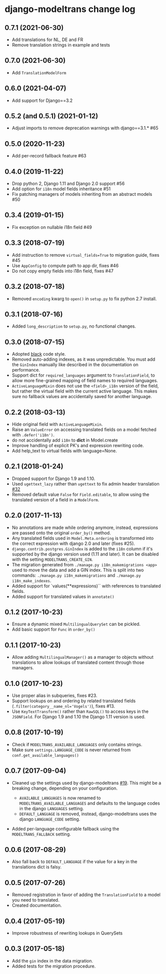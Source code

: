 django-modeltrans change log
============================

## 0.7.1 (2021-06-30)
 - Add translations for NL, DE and FR
 - Remove translation strings in example and tests

## 0.7.0 (2021-06-30)
 - Add `TranslationModelForm`

## 0.6.0 (2021-04-07)
 - Add support for Django==3.2

## 0.5.2 (and 0.5.1) (2021-01-12)
 - Adjust imports to remove deprecation warnings with django==3.1.* #65

## 0.5.0 (2020-11-23)
 - Add per-record fallback feature #63

## 0.4.0 (2019-11-22)
 - Drop python 2, Django 1.11 and Django 2.0 support #56
 - Add option for `i18n` model fields inheritance #51
 - Fix patching managers of models inheriting from an abstract models #50

## 0.3.4 (2019-01-15)
 - Fix exception on nullable i18n field #49

## 0.3.3 (2018-07-19)
 - Add instruction to remove `virtual_fields=True` to migration guide, fixes #45
 - Use `AppConfig` to compute path to app dir, fixes #46
 - Do not copy empty fields into i18n field, fixes #47

## 0.3.2 (2018-07-18)
 - Removed `encoding` kwarg to `open()` in `setup.py` to fix python 2.7 install.

## 0.3.1 (2018-07-16)
 - Added `long_description` to `setup.py`, no functional changes.

## 0.3.0 (2018-07-15)
 - Adopted [black](https://github.com/ambv/black) code style.
 - Removed auto-adding indexes, as it was unpredictable. You must add the `GinIndex` manually like described in the documentation on performance.
 - Support dict for `required_languages` argument to `TranslationField`, to allow more fine-grained mapping of field names to required languages.
 - `ActiveLanguageMixin` does not use the `<field>_i18n` version of the field, but rather the virtual field with the current active language. This makes sure no fallback values are accidentally saved for another language.


## 0.2.2 (2018-03-13)
 - Hide original field with `ActiveLanguageMixin`.
 - Raise an `ValueError` on accessing translated fields on a model fetched with `.defer('i18n')`.
 - do not accidentally add `i18n` to __dict__ in Model.create
 - Improve handling of explicit PK's and expression rewriting code.
 - Add help_text to virtual fields with language=None.

## 0.2.1 (2018-01-24)
 - Dropped support for Django 1.9 and 1.10.
 - Used `ugettext_lazy` rather than `ugettext` to fix admin header translation [#32](https://github.com/zostera/django-modeltrans/pull/32)
 - Removed default value `False` for `Field.editable`, to allow using the translated version of a field in a `ModelForm`.

## 0.2.0 (2017-11-13)
 - No annotations are made while ordering anymore, instead, expressions are passed onto the original `order_by()` method.
 - Any translated fields used in `Model.Meta.ordering` is transformed into the correct expression with django 2.0 and later (fixes #25).
 - `django.contrib.postgres.GinIndex` is added to the `i18n` column if it's supported by the django version used (1.11 and later). It can be disabled with the setting `MODELTRANS_CREATE_GIN`.
 - The migration generated from `./manage.py i18n_makemigrations <app>` used to move the data and add a GIN index. This is split into two commands: `./manage.py i18n_makemigrations` and `./manage.py i18n_make_indexes`.
 - Added support for `values(**expressions)`` with references to translated fields.
 - Added support for translated values in `annotate()`

## 0.1.2 (2017-10-23)
 - Ensure a dynamic mixed `MultilingualQuerySet` can be pickled.
 - Add basic support for `Func` in `order_by()`

## 0.1.1 (2017-10-23)
 - Allow adding `MultilingualManager()` as a manager to objects without translations to allow lookups
   of translated content through those managers.

## 0.1.0 (2017-10-23)
 - Use proper alias in subqueries, fixes #23.
 - Support lookups on and ordering by related translated fields (`.filter(category__name_nl='Vogels')`), fixes #13.
 - Use `KeyTextTransform()` rather than `RawSQL()` to access keys in the `JSONField`. For Django 1.9 and 1.10 the Django 1.11 version is used.

## 0.0.8 (2017-10-19)
 - Check if `MODELTRANS_AVAILABLE_LANGUAGES` only contains strings.
 - Make sure `settings.LANGUAGE_CODE` is never returned from `conf.get_available_languages()`

## 0.0.7 (2017-09-04)
 - Cleaned up the settings used by django-modeltrans [#19](https://github.com/zostera/django-modeltrans/pull/19).
   This might be a breaking change, depending on your configuration.

   - `AVAILABLE_LANGUAGES` is now renamed to `MODELTRANS_AVAILABLE_LANGUAGES` and defaults to the language codes in the
      django `LANGUAGES` setting.
   - `DEFAULT_LANGUAGE` is removed, instead, django-modeltrans uses the django `LANGUAGE_CODE` setting.
 - Added per-language configurable fallback using the `MODELTRANS_FALLBACK` setting.

## 0.0.6 (2017-08-29)
 - Also fall back to `DEFAULT_LANGUAGE` if the value for a key in the translations dict is falsy.

## 0.0.5 (2017-07-26)
 - Removed registration in favor of adding the `TranslationField` to a model you need to translated.
 - Created documentation.

## 0.0.4 (2017-05-19)
 - Improve robustness of rewriting lookups in QuerySets

## 0.0.3 (2017-05-18)
 - Add the `gin` index in the data migration.
 - Added tests for the migration procedure.
